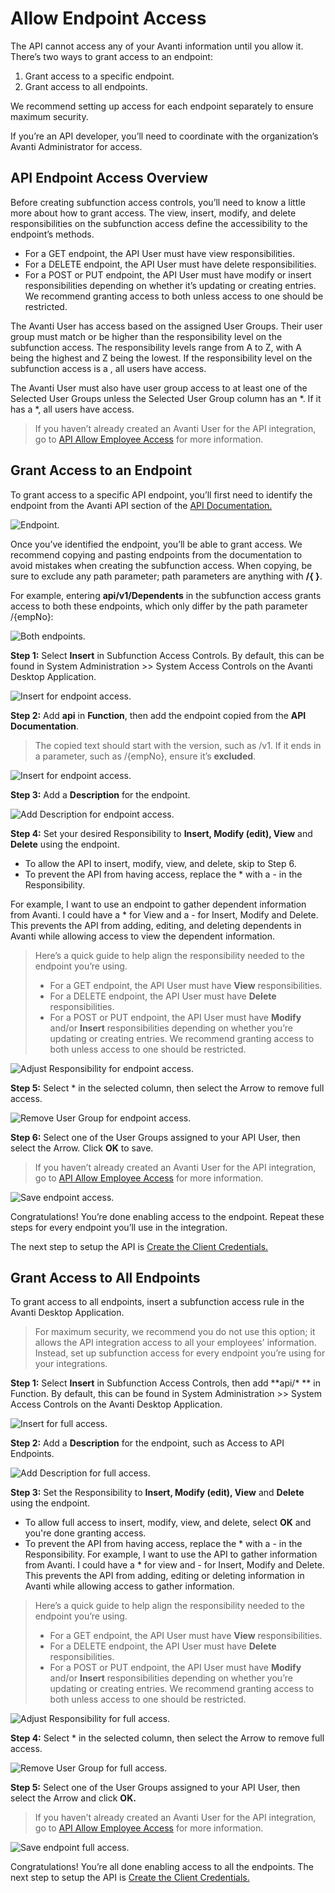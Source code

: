 # Allow Endpoint Access

The API cannot access any of your Avanti information until you allow it. There’s two ways to grant access to an endpoint:
1. Grant access to a specific endpoint. 
2. Grant access to all endpoints. 

We recommend setting up access for each endpoint separately to ensure maximum security. 

If you’re an API developer, you’ll need to coordinate with the organization’s Avanti Administrator for access. 

## API Endpoint Access Overview
Before creating subfunction access controls, you’ll need to know a little more about how to grant access. The view, insert, modify, and delete responsibilities on the subfunction access define the accessibility to the endpoint’s methods.
- For a GET endpoint, the API User must have view responsibilities.
- For a DELETE endpoint, the API User must have delete responsibilities.
- For a POST or PUT endpoint, the API User must have modify or insert responsibilities depending on whether it’s updating or creating entries. We recommend granting access to both unless access to one should be restricted.

The Avanti User has access based on the assigned User Groups. Their user group must match or be higher than the responsibility level on the subfunction access. The responsibility levels range from A to Z, with A being the highest and Z being the lowest. If the responsibility level on the subfunction access is a , all users have access.

The Avanti User must also have user group access to at least one of the Selected User Groups unless the Selected User Group column has an &ast;. If it has a &ast;, all users have access.

<!-- theme: info -->
>If you haven’t already created an Avanti User for the API integration, go to [API Allow Employee Access](/docs/auth-users.md) for more information. 

## Grant Access to an Endpoint

To grant access to a specific API endpoint, you’ll first need to identify the endpoint from the Avanti API section of the [API Documentation.](https://avanti.stoplight.io/) 

![Endpoint.](../assets/images/Endpoint.png)

Once you’ve identified the endpoint, you’ll be able to grant access. We recommend copying and pasting endpoints from the documentation to avoid mistakes when creating the subfunction access. When copying, be sure to exclude any path parameter; path parameters are anything with **/{  }**.  

For example, entering **api/v1/Dependents** in the subfunction access grants access to both these endpoints, which only differ by the path parameter /{empNo}:  

![Both endpoints.](../assets/images/EndpointsDependants.png)

**Step 1:** Select **Insert** in Subfunction Access Controls.
By default, this can be found in System Administration >> System Access Controls on the Avanti Desktop Application.

![Insert for endpoint access. ](../assets/images/EndpointAccessInsert.png)

**Step 2:** Add **api** in **Function**, then add the endpoint copied from the **API Documentation**.

<!-- theme: info -->
>The copied text should start with the version, such as /v1. If it ends in a parameter, such as /{empNo}, ensure it’s **excluded**. 

![Insert for endpoint access. ](../assets/images/EndpointAccessFunction.png)

**Step 3:** Add a **Description** for the endpoint. 

![Add Description for endpoint access. ](../assets/images/EndpointAccessDescription.png)

**Step 4:** Set your desired Responsibility to **Insert, Modify (edit), View** and **Delete** using the endpoint. 

- To allow the API to insert, modify, view, and delete, skip to Step 6. 
- To prevent the API from having access, replace the &ast; with a - in the Responsibility. 

For example, I want to use an endpoint to gather dependent information from Avanti. I could have a &ast; for View and a - for Insert, Modify and Delete. This prevents the API from adding, editing, and deleting dependents in Avanti while allowing access to view the dependent information. 
<!-- theme: info -->
>Here’s a quick guide to help align the responsibility needed to the endpoint you’re using. 
>- For a GET endpoint, the API User must have **View** responsibilities.
>- For a DELETE endpoint, the API User must have **Delete** responsibilities.
>- For a POST or PUT endpoint, the API User must have **Modify** and/or **Insert** responsibilities depending on whether you’re updating or creating entries. We recommend granting access to both unless access to one should be restricted.

![Adjust Responsibility for endpoint access. ](../assets/images/EndpointAccessResponsibility.png)

**Step 5:** Select &ast; in the selected column, then select the Arrow to remove full access.

![Remove User Group for endpoint access. ](../assets/images/EndpointAccessRemoveWildcard.png)

**Step 6:** Select one of the User Groups assigned to your API User, then select the Arrow. Click **OK** to save. 

<!-- theme: info -->
>If you haven’t already created an Avanti User for the API integration, go to [API Allow Employee Access](/docs/auth-users.md) for more information. 

![Save endpoint access. ](../assets/images/EndpointAccessOk.png)

Congratulations! You’re done enabling access to the endpoint. Repeat these steps for every endpoint you’ll use in the integration.

The next step to setup the API is [Create the Client Credentials.](/docs/auth-client-credentials.md) 

## Grant Access to All Endpoints

To grant access to all endpoints, insert a subfunction access rule in the Avanti Desktop Application. 

<!-- theme: warning -->
>For maximum security, we recommend you do not use this option; it allows the API integration access to all your employees' information. Instead, set up subfunction access for every endpoint you’re using for your integrations.

**Step 1:** Select **Insert** in Subfunction Access Controls, then add **api/&ast; ** in Function. 
By default, this can be found in System Administration >> System Access Controls on the Avanti Desktop Application.

![Insert for full access. ](../assets/images/FullAccessFunction.png)

**Step 2:** Add a **Description** for the endpoint, such as Access to API Endpoints.  

![Add Description for full access. ](../assets/images/FullAccessDescription.png)

**Step 3:** Set the Responsibility to **Insert, Modify (edit), View** and **Delete** using the endpoint. 

- To allow full access to insert, modify, view, and delete, select **OK** and you're done granting access.  
- To prevent the API  from having access, replace the &ast; with a - in the Responsibility. For example, I want to use the API to gather information from Avanti. I could have a &ast; for view and - for Insert, Modify and Delete. This prevents the API from adding, editing or deleting information in Avanti while allowing access to gather information. 

<!-- theme: info -->
>Here’s a quick guide to help align the responsibility needed to the endpoint you’re using. 
>- For a GET endpoint, the API User must have **View** responsibilities.
>- For a DELETE endpoint, the API User must have **Delete** responsibilities.
>- For a POST or PUT endpoint, the API User must have **Modify** and/or **Insert** responsibilities depending on whether you’re updating or creating entries. We recommend granting access to both unless access to one should be restricted.

![Adjust Responsibility for full access. ](../assets/images/FullAccessResponsibility.png)

**Step 4:** Select &ast; in the selected column, then select the Arrow to remove full access. 

![Remove User Group for full access. ](../assets/images/FullAccessRemoveWildcard.png)

**Step 5:** Select one of the User Groups assigned to your API User, then select the Arrow and click **OK.**

<!-- theme: info -->
>If you haven’t already created an Avanti User for the API integration, go to [API Allow Employee Access](/docs/auth-users.md) for more information. 

![Save endpoint full access. ](../assets/images/FullAccessOk.png)

Congratulations! You’re all done enabling access to all the endpoints. The next step to setup the API is [Create the Client Credentials.](/docs/auth-client-credentials.md) 

